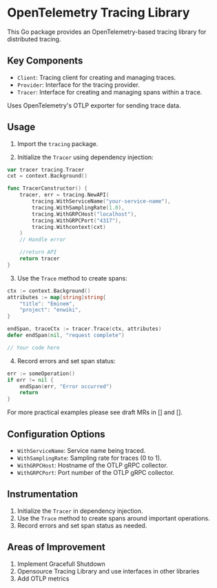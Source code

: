 # OpenTelemetry Tracing Library

This Go package provides an OpenTelemetry-based tracing library for distributed tracing.

## Key Components

- `Client`: Tracing client for creating and managing traces.
- `Provider`: Interface for the tracing provider.
- `Tracer`: Interface for creating and managing spans within a trace.

Uses OpenTelemetry's OTLP exporter for sending trace data.

## Usage

1. Import the `tracing` package.

2. Initialize the `Tracer` using dependency injection:

```go
var tracer tracing.Tracer
cxt = context.Background()

func TracerConstructor() {
    tracer, err = tracing.NewAPI(
        tracing.WithServiceName("your-service-name"),
        tracing.WithSamplingRate(1.0),
        tracing.WithGRPCHost("localhost"),
        tracing.WithGRPCPort("4317"),
        tracing.Withcontext(cxt)
    )
    // Handle error

    //return API
    return tracer
}
```

3. Use the `Trace` method to create spans:

```go
ctx := context.Background()
attributes := map[string]string{
    "title": "Eminem",
    "project": "enwiki",
}

endSpan, traceCtx := tracer.Trace(ctx, attributes)
defer endSpan(nil, "request complete")

// Your code here
```

4. Record errors and set span status:

```go
err := someOperation()
if err != nil {
    endSpan(err, "Error occurred")
    return
}
```

For more practical examples please see draft MRs in [] and []. 

## Configuration Options

- `WithServiceName`: Service name being traced.
- `WithSamplingRate`: Sampling rate for traces (0 to 1).
- `WithGRPCHost`: Hostname of the OTLP gRPC collector.
- `WithGRPCPort`: Port number of the OTLP gRPC collector.

## Instrumentation

1. Initialize the `Tracer` in dependency injection.
2. Use the `Trace` method to create spans around important operations.
3. Record errors and set span status as needed.


## Areas of Improvement
1. Implement Gracefull Shutdown
2. Opensource Tracing Library and use interfaces in other libraries
3. Add OTLP metrics 